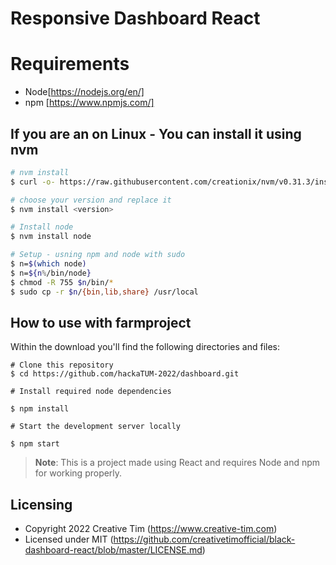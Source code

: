 # Responsive Dashboard React
# Requirements
- Node[https://nodejs.org/en/]
- npm [https://www.npmjs.com/]

## If you are an on Linux - You can install it using nvm
```bash
# nvm install
$ curl -o- https://raw.githubusercontent.com/creationix/nvm/v0.31.3/install.sh | bash

# choose your version and replace it
$ nvm install <version>

# Install node
$ nvm install node

# Setup - usning npm and node with sudo
$ n=$(which node)
$ n=${n%/bin/node}
$ chmod -R 755 $n/bin/* 
$ sudo cp -r $n/{bin,lib,share} /usr/local 
```

## How to use with farmproject

Within the download you'll find the following directories and files:

```
# Clone this repository 
$ cd https://github.com/hackaTUM-2022/dashboard.git

# Install required node dependencies

$ npm install 

# Start the development server locally

$ npm start
```

> **Note**: This is a project made using React and requires Node and npm for working properly.

## Licensing

- Copyright 2022 Creative Tim (https://www.creative-tim.com)
- Licensed under MIT (https://github.com/creativetimofficial/black-dashboard-react/blob/master/LICENSE.md)
